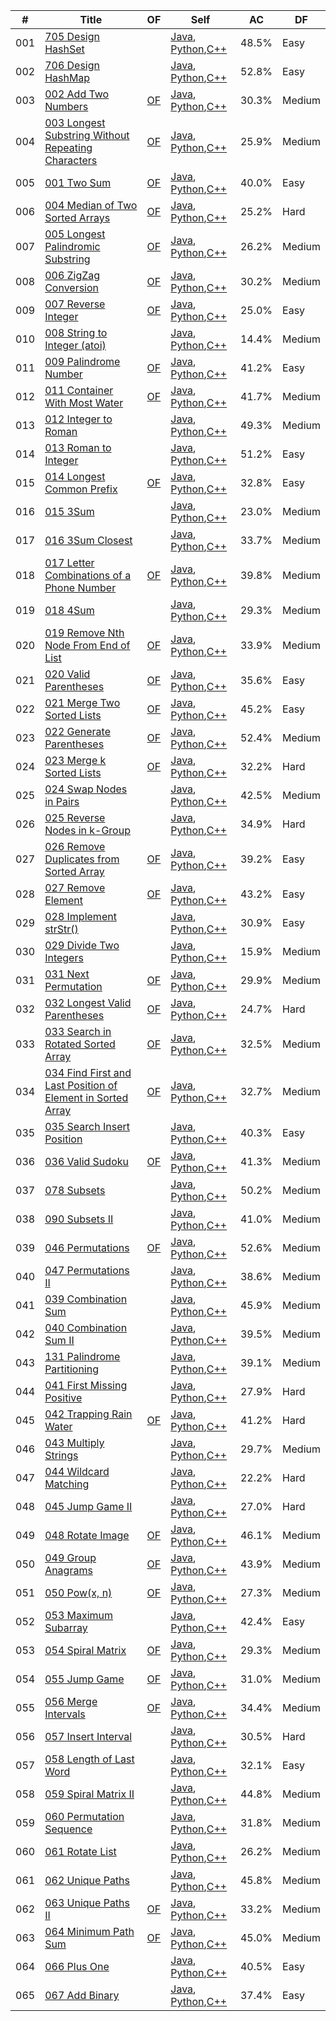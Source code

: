 
| # | Title | OF | Self | AC | DF |
|---| ----- | -------- | ---- | ---------- | ---------- |
|001|[705 Design HashSet](https://leetcode.com/problems/design-hashset)||[Java](./algorithms/java/src/_001_705_DesignHashSet/Solutions.java), [Python](./algorithms/python/_001_705_DesignHashSet/Solutions.py),[C++](./algorithms/cpp/_001_705_DesignHashSet/Solutions.cpp)|48.5%|Easy|
|002|[706 Design HashMap](https://leetcode.com/problems/design-hashmap)||[Java](./algorithms/java/src/_002_706_DesignHashMap/Solutions.java), [Python](./algorithms/python/_002_706_DesignHashMap/Solutions.py),[C++](./algorithms/cpp/_002_706_DesignHashMap/Solutions.cpp)|52.8%|Easy|
|003|[002 Add Two Numbers](https://leetcode.com/problems/add-two-numbers)|[OF](https://leetcode.com/articles/add-two-numbers)|[Java](./algorithms/java/src/_003_002_AddTwoNumbers/Solutions.java), [Python](./algorithms/python/_003_002_AddTwoNumbers/Solutions.py),[C++](./algorithms/cpp/_003_002_AddTwoNumbers/Solutions.cpp)|30.3%|Medium|
|004|[003 Longest Substring Without Repeating Characters](https://leetcode.com/problems/longest-substring-without-repeating-characters)|[OF](https://leetcode.com/articles/longest-substring-without-repeating-characters)|[Java](./algorithms/java/src/_004_003_LongestSubstringWithoutRepeatingCharacters/Solutions.java), [Python](./algorithms/python/_004_003_LongestSubstringWithoutRepeatingCharacters/Solutions.py),[C++](./algorithms/cpp/_004_003_LongestSubstringWithoutRepeatingCharacters/Solutions.cpp)|25.9%|Medium|
|005|[001 Two Sum](https://leetcode.com/problems/two-sum)|[OF](https://leetcode.com/articles/two-sum)|[Java](./algorithms/java/src/_005_001_TwoSum/Solutions.java), [Python](./algorithms/python/_005_001_TwoSum/Solutions.py),[C++](./algorithms/cpp/_005_001_TwoSum/Solutions.cpp)|40.0%|Easy|
|006|[004 Median of Two Sorted Arrays](https://leetcode.com/problems/median-of-two-sorted-arrays)|[OF](https://leetcode.com/articles/median-of-two-sorted-arrays)|[Java](./algorithms/java/src/_006_004_MedianOfTwoSortedArrays/Solutions.java), [Python](./algorithms/python/_006_004_MedianOfTwoSortedArrays/Solutions.py),[C++](./algorithms/cpp/_006_004_MedianOfTwoSortedArrays/Solutions.cpp)|25.2%|Hard|
|007|[005 Longest Palindromic Substring](https://leetcode.com/problems/longest-palindromic-substring)|[OF](https://leetcode.com/articles/longest-palindromic-substring)|[Java](./algorithms/java/src/_007_005_LongestPalindromicSubstring/Solutions.java), [Python](./algorithms/python/_007_005_LongestPalindromicSubstring/Solutions.py),[C++](./algorithms/cpp/_007_005_LongestPalindromicSubstring/Solutions.cpp)|26.2%|Medium|
|008|[006 ZigZag Conversion](https://leetcode.com/problems/zigzag-conversion)|[OF](https://leetcode.com/articles/zigzag-conversion)|[Java](./algorithms/java/src/_008_006_ZigZagConversion/Solutions.java), [Python](./algorithms/python/_008_006_ZigZagConversion/Solutions.py),[C++](./algorithms/cpp/_008_006_ZigZagConversion/Solutions.cpp)|30.2%|Medium|
|009|[007 Reverse Integer](https://leetcode.com/problems/reverse-integer)|[OF](https://leetcode.com/articles/reverse-integer)|[Java](./algorithms/java/src/_009_007_ReverseInteger/Solutions.java), [Python](./algorithms/python/_009_007_ReverseInteger/Solutions.py),[C++](./algorithms/cpp/_009_007_ReverseInteger/Solutions.cpp)|25.0%|Easy|
|010|[008 String to Integer (atoi)](https://leetcode.com/problems/string-to-integer-atoi)||[Java](./algorithms/java/src/_010_008_StringtoInteger_atoi/Solutions.java), [Python](./algorithms/python/_010_008_StringtoInteger_atoi/Solutions.py),[C++](./algorithms/cpp/_010_008_StringtoInteger_atoi/Solutions.cpp)|14.4%|Medium|
|011|[009 Palindrome Number](https://leetcode.com/problems/palindrome-number)|[OF](https://leetcode.com/articles/palindrome-number)|[Java](./algorithms/java/src/_011_009_PalindromeNumber/Solutions.java), [Python](./algorithms/python/_011_009_PalindromeNumber/Solutions.py),[C++](./algorithms/cpp/_011_009_PalindromeNumber/Solutions.cpp)|41.2%|Easy|
|012|[011 Container With Most Water](https://leetcode.com/problems/container-with-most-water)|[OF](https://leetcode.com/articles/container-with-most-water)|[Java](./algorithms/java/src/_012_011_ContainerWithMostWater/Solutions.java), [Python](./algorithms/python/_012_011_ContainerWithMostWater/Solutions.py),[C++](./algorithms/cpp/_012_011_ContainerWithMostWater/Solutions.cpp)|41.7%|Medium|
|013|[012 Integer to Roman](https://leetcode.com/problems/integer-to-roman)||[Java](./algorithms/java/src/_013_012_IntegertoRoman/Solutions.java), [Python](./algorithms/python/_013_012_IntegertoRoman/Solutions.py),[C++](./algorithms/cpp/_013_012_IntegertoRoman/Solutions.cpp)|49.3%|Medium|
|014|[013 Roman to Integer](https://leetcode.com/problems/roman-to-integer)||[Java](./algorithms/java/src/_014_013_RomantoInteger/Solutions.java), [Python](./algorithms/python/_014_013_RomantoInteger/Solutions.py),[C++](./algorithms/cpp/_014_013_RomantoInteger/Solutions.cpp)|51.2%|Easy|
|015|[014 Longest Common Prefix](https://leetcode.com/problems/longest-common-prefix)|[OF](https://leetcode.com/articles/longest-common-prefix)|[Java](./algorithms/java/src/_015_014_LongestCommonPrefix/Solutions.java), [Python](./algorithms/python/_015_014_LongestCommonPrefix/Solutions.py),[C++](./algorithms/cpp/_015_014_LongestCommonPrefix/Solutions.cpp)|32.8%|Easy|
|016|[015 3Sum](https://leetcode.com/problems/3sum)||[Java](./algorithms/java/src/_016_015_3Sum/Solutions.java), [Python](./algorithms/python/_016_015_3Sum/Solutions.py),[C++](./algorithms/cpp/_016_015_3Sum/Solutions.cpp)|23.0%|Medium|
|017|[016 3Sum Closest](https://leetcode.com/problems/3sum-closest)||[Java](./algorithms/java/src/_017_016_3SumClosest/Solutions.java), [Python](./algorithms/python/_017_016_3SumClosest/Solutions.py),[C++](./algorithms/cpp/_017_016_3SumClosest/Solutions.cpp)|33.7%|Medium|
|018|[017 Letter Combinations of a Phone Number](https://leetcode.com/problems/letter-combinations-of-a-phone-number)|[OF](https://leetcode.com/articles/letter-combinations-of-a-phone-number)|[Java](./algorithms/java/src/_018_017_LetterCombinationsOfAPhoneNumber/Solutions.java), [Python](./algorithms/python/_018_017_LetterCombinationsOfAPhoneNumber/Solutions.py),[C++](./algorithms/cpp/_018_017_LetterCombinationsOfAPhoneNumber/Solutions.cpp)|39.8%|Medium|
|019|[018 4Sum](https://leetcode.com/problems/4sum)||[Java](./algorithms/java/src/_019_018_4Sum/Solutions.java), [Python](./algorithms/python/_019_018_4Sum/Solutions.py),[C++](./algorithms/cpp/_019_018_4Sum/Solutions.cpp)|29.3%|Medium|
|020|[019 Remove Nth Node From End of List](https://leetcode.com/problems/remove-nth-node-from-end-of-list)|[OF](https://leetcode.com/articles/remove-nth-node-from-end-of-list)|[Java](./algorithms/java/src/_020_019_RemoveNthNodeFromEndOfList/Solutions.java), [Python](./algorithms/python/_020_019_RemoveNthNodeFromEndOfList/Solutions.py),[C++](./algorithms/cpp/_020_019_RemoveNthNodeFromEndOfList/Solutions.cpp)|33.9%|Medium|
|021|[020 Valid Parentheses](https://leetcode.com/problems/valid-parentheses)|[OF](https://leetcode.com/articles/valid-parentheses)|[Java](./algorithms/java/src/_021_020_ValidParentheses/Solutions.java), [Python](./algorithms/python/_021_020_ValidParentheses/Solutions.py),[C++](./algorithms/cpp/_021_020_ValidParentheses/Solutions.cpp)|35.6%|Easy|
|022|[021 Merge Two Sorted Lists](https://leetcode.com/problems/merge-two-sorted-lists)|[OF](https://leetcode.com/articles/merged-two-sorted-lists)|[Java](./algorithms/java/src/_022_021_MergeTwoSortedLists/Solutions.java), [Python](./algorithms/python/_022_021_MergeTwoSortedLists/Solutions.py),[C++](./algorithms/cpp/_022_021_MergeTwoSortedLists/Solutions.cpp)|45.2%|Easy|
|023|[022 Generate Parentheses](https://leetcode.com/problems/generate-parentheses)|[OF](https://leetcode.com/articles/generate-parentheses)|[Java](./algorithms/java/src/_023_022_GenerateParentheses/Solutions.java), [Python](./algorithms/python/_023_022_GenerateParentheses/Solutions.py),[C++](./algorithms/cpp/_023_022_GenerateParentheses/Solutions.cpp)|52.4%|Medium|
|024|[023 Merge k Sorted Lists](https://leetcode.com/problems/merge-k-sorted-lists)|[OF](https://leetcode.com/articles/merge-k-sorted-list)|[Java](./algorithms/java/src/_024_023_MergeKSortedList/Solutions.java), [Python](./algorithms/python/_024_023_MergeKSortedList/Solutions.py),[C++](./algorithms/cpp/_024_023_MergeKSortedList/Solutions.cpp)|32.2%|Hard|
|025|[024 Swap Nodes in Pairs](https://leetcode.com/problems/swap-nodes-in-pairs)||[Java](./algorithms/java/src/_025_024_SwapNodesInPairs/Solutions.java), [Python](./algorithms/python/_025_024_SwapNodesInPairs/Solutions.py),[C++](./algorithms/cpp/_025_024_SwapNodesInPairs/Solutions.cpp)|42.5%|Medium|
|026|[025 Reverse Nodes in k-Group](https://leetcode.com/problems/reverse-nodes-in-k-group)||[Java](./algorithms/java/src/_026_025_ReverseNodesInK_Group/Solutions.java), [Python](./algorithms/python/_026_025_ReverseNodesInK_Group/Solutions.py),[C++](./algorithms/cpp/_026_025_ReverseNodesInK_Group/Solutions.cpp)|34.9%|Hard|
|027|[026 Remove Duplicates from Sorted Array](https://leetcode.com/problems/remove-duplicates-from-sorted-array)|[OF](https://leetcode.com/articles/remove-duplicates-from-sorted-array)|[Java](./algorithms/java/src/_027_026_RemoveDuplicatesFromSortedArray/Solutions.java), [Python](./algorithms/python/_027_026_RemoveDuplicatesFromSortedArray/Solutions.py),[C++](./algorithms/cpp/_027_026_RemoveDuplicatesFromSortedArray/Solutions.cpp)|39.2%|Easy|
|028|[027 Remove Element](https://leetcode.com/problems/remove-element)|[OF](https://leetcode.com/articles/remove-element)|[Java](./algorithms/java/src/_028_027_RemoveElement/Solutions.java), [Python](./algorithms/python/_028_027_RemoveElement/Solutions.py),[C++](./algorithms/cpp/_028_027_RemoveElement/Solutions.cpp)|43.2%|Easy|
|029|[028 Implement strStr()](https://leetcode.com/problems/implement-strstr)||[Java](./algorithms/java/src/_029_028_ImplementstrStr/Solutions.java), [Python](./algorithms/python/_029_028_ImplementstrStr/Solutions.py),[C++](./algorithms/cpp/_029_028_ImplementstrStr/Solutions.cpp)|30.9%|Easy|
|030|[029 Divide Two Integers](https://leetcode.com/problems/divide-two-integers)||[Java](./algorithms/java/src/_030_029_DivideTwoIntegers/Solutions.java), [Python](./algorithms/python/_030_029_DivideTwoIntegers/Solutions.py),[C++](./algorithms/cpp/_030_029_DivideTwoIntegers/Solutions.cpp)|15.9%|Medium|
|031|[031 Next Permutation](https://leetcode.com/problems/next-permutation)|[OF](https://leetcode.com/articles/next-permutation)|[Java](./algorithms/java/src/_031_031_NextPermutation/Solutions.java), [Python](./algorithms/python/_031_031_NextPermutation/Solutions.py),[C++](./algorithms/cpp/_031_031_NextPermutation/Solutions.cpp)|29.9%|Medium|
|032|[032 Longest Valid Parentheses](https://leetcode.com/problems/longest-valid-parentheses)|[OF](https://leetcode.com/articles/longest-valid-parentheses)|[Java](./algorithms/java/src/_032_032_LongestValidParentheses/Solutions.java), [Python](./algorithms/python/_032_032_LongestValidParentheses/Solutions.py),[C++](./algorithms/cpp/_032_032_LongestValidParentheses/Solutions.cpp)|24.7%|Hard|
|033|[033 Search in Rotated Sorted Array](https://leetcode.com/problems/search-in-rotated-sorted-array)|[OF](https://leetcode.com/articles/search-in-rotated-sorted-array)|[Java](./algorithms/java/src/_033_033_SearchInRotatedSortedArray/Solutions.java), [Python](./algorithms/python/_033_033_SearchInRotatedSortedArray/Solutions.py),[C++](./algorithms/cpp/_033_033_SearchInRotatedSortedArray/Solutions.cpp)|32.5%|Medium|
|034|[034 Find First and Last Position of Element in Sorted Array](https://leetcode.com/problems/find-first-and-last-position-of-element-in-sorted-array)|[OF](https://leetcode.com/articles/find-first-and-last-position-element-sorted-array)|[Java](./algorithms/java/src/_034_034_FindFirstAndLastPositionOfElementInSortedArray/Solutions.java), [Python](./algorithms/python/_034_034_FindFirstAndLastPositionOfElementInSortedArray/Solutions.py),[C++](./algorithms/cpp/_034_034_FindFirstAndLastPositionOfElementInSortedArray/Solutions.cpp)|32.7%|Medium|
|035|[035 Search Insert Position](https://leetcode.com/problems/search-insert-position)||[Java](./algorithms/java/src/_035_035_SearchInsertPosition/Solutions.java), [Python](./algorithms/python/_035_035_SearchInsertPosition/Solutions.py),[C++](./algorithms/cpp/_035_035_SearchInsertPosition/Solutions.cpp)|40.3%|Easy|
|036|[036 Valid Sudoku](https://leetcode.com/problems/valid-sudoku)|[OF](https://leetcode.com/articles/valid-sudoku)|[Java](./algorithms/java/src/_036_036_ValidSudoku/Solutions.java), [Python](./algorithms/python/_036_036_ValidSudoku/Solutions.py),[C++](./algorithms/cpp/_036_036_ValidSudoku/Solutions.cpp)|41.3%|Medium|
|037|[078 Subsets](https://leetcode.com/problems/subsets)||[Java](./algorithms/java/src/_037_078_Subsets/Solutions.java), [Python](./algorithms/python/_037_078_Subsets/Solutions.py),[C++](./algorithms/cpp/_037_078_Subsets/Solutions.cpp)|50.2%|Medium|
|038|[090 Subsets II](https://leetcode.com/problems/subsets-ii)||[Java](./algorithms/java/src/_038_090_Subsets_II/Solutions.java), [Python](./algorithms/python/_038_090_Subsets_II/Solutions.py),[C++](./algorithms/cpp/_038_090_Subsets_II/Solutions.cpp)|41.0%|Medium|
|039|[046 Permutations](https://leetcode.com/problems/permutations)|[OF](https://leetcode.com/articles/permutations)|[Java](./algorithms/java/src/_039_046_Permutations/Solutions.java), [Python](./algorithms/python/_039_046_Permutations/Solutions.py),[C++](./algorithms/cpp/_039_046_Permutations/Solutions.cpp)|52.6%|Medium|
|040|[047 Permutations II](https://leetcode.com/problems/permutations-ii)||[Java](./algorithms/java/src/_040_047_Permutations_II/Solutions.java), [Python](./algorithms/python/_040_047_Permutations_II/Solutions.py),[C++](./algorithms/cpp/_040_047_Permutations_II/Solutions.cpp)|38.6%|Medium|
|041|[039 Combination Sum](https://leetcode.com/problems/combination-sum)||[Java](./algorithms/java/src/_041_039_CombinationSum/Solutions.java), [Python](./algorithms/python/_041_039_CombinationSum/Solutions.py),[C++](./algorithms/cpp/_041_039_CombinationSum/Solutions.cpp)|45.9%|Medium|
|042|[040 Combination Sum II](https://leetcode.com/problems/combination-sum-ii)||[Java](./algorithms/java/src/_042_040_CombinationSumII/Solutions.java), [Python](./algorithms/python/_042_040_CombinationSumII/Solutions.py),[C++](./algorithms/cpp/_042_040_CombinationSumII/Solutions.cpp)|39.5%|Medium|
|043|[131 Palindrome Partitioning](https://leetcode.com/problems/palindrome-partitioning)||[Java](./algorithms/java/src/_043_131_PalindromePartitioning/Solutions.java), [Python](./algorithms/python/_043_131_PalindromePartitioning/Solutions.py),[C++](./algorithms/cpp/_043_131_PalindromePartitioning/Solutions.cpp)|39.1%|Medium|
|044|[041 First Missing Positive](https://leetcode.com/problems/first-missing-positive)||[Java](./algorithms/java/src/_044_041_FirstMissingPositive/Solutions.java), [Python](./algorithms/python/_044_041_FirstMissingPositive/Solutions.py),[C++](./algorithms/cpp/_044_041_FirstMissingPositive/Solutions.cpp)|27.9%|Hard|
|045|[042 Trapping Rain Water](https://leetcode.com/problems/trapping-rain-water)|[OF](https://leetcode.com/articles/trapping-rain-water)|[Java](./algorithms/java/src/_045_042_TrappingRainWater/Solutions.java), [Python](./algorithms/python/_045_042_TrappingRainWater/Solutions.py),[C++](./algorithms/cpp/_045_042_TrappingRainWater/Solutions.cpp)|41.2%|Hard|
|046|[043 Multiply Strings](https://leetcode.com/problems/multiply-strings)||[Java](./algorithms/java/src/_046_043_MultiplyStrings/Solutions.java), [Python](./algorithms/python/_046_043_MultiplyStrings/Solutions.py),[C++](./algorithms/cpp/_046_043_MultiplyStrings/Solutions.cpp)|29.7%|Medium|
|047|[044 Wildcard Matching](https://leetcode.com/problems/wildcard-matching)||[Java](./algorithms/java/src/_047_044_WildcardMatching/Solutions.java), [Python](./algorithms/python/_047_044_WildcardMatching/Solutions.py),[C++](./algorithms/cpp/_047_044_WildcardMatching/Solutions.cpp)|22.2%|Hard|
|048|[045 Jump Game II](https://leetcode.com/problems/jump-game-ii)||[Java](./algorithms/java/src/_048_045_JumpGameII/Solutions.java), [Python](./algorithms/python/_048_045_JumpGameII/Solutions.py),[C++](./algorithms/cpp/_048_045_JumpGameII/Solutions.cpp)|27.0%|Hard|
|049|[048 Rotate Image](https://leetcode.com/problems/rotate-image)|[OF](https://leetcode.com/articles/rotate-image)|[Java](./algorithms/java/src/_049_048_RotateImage/Solutions.java), [Python](./algorithms/python/_049_048_RotateImage/Solutions.py),[C++](./algorithms/cpp/_049_048_RotateImage/Solutions.cpp)|46.1%|Medium|
|050|[049 Group Anagrams](https://leetcode.com/problems/group-anagrams)|[OF](https://leetcode.com/articles/group-anagrams)|[Java](./algorithms/java/src/_050_049_GroupAnagrams/Solutions.java), [Python](./algorithms/python/_050_049_GroupAnagrams/Solutions.py),[C++](./algorithms/cpp/_050_049_GroupAnagrams/Solutions.cpp)|43.9%|Medium|
|051|[050 Pow(x, n)](https://leetcode.com/problems/powx-n)|[OF](https://leetcode.com/articles/powx-n)|[Java](./algorithms/java/src/_051_050_Pow_x_n/Solutions.java), [Python](./algorithms/python/_051_050_Pow_x_n/Solutions.py),[C++](./algorithms/cpp/_051_050_Pow_x_n/Solutions.cpp)|27.3%|Medium|
|052|[053 Maximum Subarray](https://leetcode.com/problems/maximum-subarray)||[Java](./algorithms/java/src/_052_053_MaximumSubarray/Solutions.java), [Python](./algorithms/python/_052_053_MaximumSubarray/Solutions.py),[C++](./algorithms/cpp/_052_053_MaximumSubarray/Solutions.cpp)|42.4%|Easy|
|053|[054 Spiral Matrix](https://leetcode.com/problems/spiral-matrix)|[OF](https://leetcode.com/articles/spiral-matrix)|[Java](./algorithms/java/src/_053_054_SpiralMatrix/Solutions.java), [Python](./algorithms/python/_053_054_SpiralMatrix/Solutions.py),[C++](./algorithms/cpp/_053_054_SpiralMatrix/Solutions.cpp)|29.3%|Medium|
|054|[055 Jump Game](https://leetcode.com/problems/jump-game)|[OF](https://leetcode.com/articles/jump-game)|[Java](./algorithms/java/src/_054_055_JumpGame/Solutions.java), [Python](./algorithms/python/_054_055_JumpGame/Solutions.py),[C++](./algorithms/cpp/_054_055_JumpGame/Solutions.cpp)|31.0%|Medium|
|055|[056 Merge Intervals](https://leetcode.com/problems/merge-intervals)|[OF](https://leetcode.com/articles/merge-intervals)|[Java](./algorithms/java/src/_055_056_MergeIntervals/Solutions.java), [Python](./algorithms/python/_055_056_MergeIntervals/Solutions.py),[C++](./algorithms/cpp/_055_056_MergeIntervals/Solutions.cpp)|34.4%|Medium|
|056|[057 Insert Interval](https://leetcode.com/problems/insert-interval)||[Java](./algorithms/java/src/_056_057_InsertInterval/Solutions.java), [Python](./algorithms/python/_056_057_InsertInterval/Solutions.py),[C++](./algorithms/cpp/_056_057_InsertInterval/Solutions.cpp)|30.5%|Hard|
|057|[058 Length of Last Word](https://leetcode.com/problems/length-of-last-word)||[Java](./algorithms/java/src/_057_058_LengthOfLastWord/Solutions.java), [Python](./algorithms/python/_057_058_LengthOfLastWord/Solutions.py),[C++](./algorithms/cpp/_057_058_LengthOfLastWord/Solutions.cpp)|32.1%|Easy|
|058|[059 Spiral Matrix II](https://leetcode.com/problems/spiral-matrix-ii)||[Java](./algorithms/java/src/_058_059_SpiralMatrixII/Solutions.java), [Python](./algorithms/python/_058_059_SpiralMatrixII/Solutions.py),[C++](./algorithms/cpp/_058_059_SpiralMatrixII/Solutions.cpp)|44.8%|Medium|
|059|[060 Permutation Sequence](https://leetcode.com/problems/permutation-sequence)||[Java](./algorithms/java/src/_059_060_PermutationSequence/Solutions.java), [Python](./algorithms/python/_059_060_PermutationSequence/Solutions.py),[C++](./algorithms/cpp/_059_060_PermutationSequence/Solutions.cpp)|31.8%|Medium|
|060|[061 Rotate List](https://leetcode.com/problems/rotate-list)||[Java](./algorithms/java/src/_060_061_RotateList/Solutions.java), [Python](./algorithms/python/_060_061_RotateList/Solutions.py),[C++](./algorithms/cpp/_060_061_RotateList/Solutions.cpp)|26.2%|Medium|
|061|[062 Unique Paths](https://leetcode.com/problems/unique-paths)||[Java](./algorithms/java/src/_061_062_Unique_Paths/Solutions.java), [Python](./algorithms/python/_061_062_Unique_Paths/Solutions.py),[C++](./algorithms/cpp/_061_062_Unique_Paths/Solutions.cpp)|45.8%|Medium|
|062|[063 Unique Paths II](https://leetcode.com/problems/unique-paths-ii)|[OF](https://leetcode.com/articles/unique-paths-ii)|[Java](./algorithms/java/src/_062_063_Unique_PathsII/Solutions.java), [Python](./algorithms/python/_062_063_Unique_PathsII/Solutions.py),[C++](./algorithms/cpp/_062_063_Unique_PathsII/Solutions.cpp)|33.2%|Medium|
|063|[064 Minimum Path Sum](https://leetcode.com/problems/minimum-path-sum)|[OF](https://leetcode.com/articles/minimum-path-sum)|[Java](./algorithms/java/src/_063_064_MinimumPathSum/Solutions.java), [Python](./algorithms/python/_063_064_MinimumPathSum/Solutions.py),[C++](./algorithms/cpp/_063_064_MinimumPathSum/Solutions.cpp)|45.0%|Medium|
|064|[066 Plus One](https://leetcode.com/problems/plus-one)||[Java](./algorithms/java/src/_064_066_PlusOne/Solutions.java), [Python](./algorithms/python/_064_066_PlusOne/Solutions.py),[C++](./algorithms/cpp/_064_066_PlusOne/Solutions.cpp)|40.5%|Easy|
|065|[067 Add Binary](https://leetcode.com/problems/add-binary)||[Java](./algorithms/java/src/_065_067_AddBinary/Solutions.java), [Python](./algorithms/python/_065_067_AddBinary/Solutions.py),[C++](./algorithms/cpp/_065_067_AddBinary/Solutions.cpp)|37.4%|Easy|
